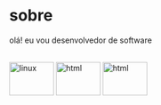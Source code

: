 # sobre
olá! eu vou desenvolvedor de software
<div style="display: inline_block"><br>
<img align="center" alt="linux" height="60" width="80"src="https://logowik.com/content/uploads/images/872_ubuntulinux.jpg">
<img align="center" alt="html" height="60" width="80"src="https://logowik.com/content/uploads/images/492_html5.jpg">
<img align="center" alt="html" height="60" width="80" src="https://logowik.com/content/uploads/images/kotlin.jpg"</div>
